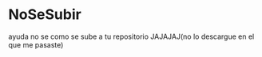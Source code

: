# NoSeSubir
ayuda no se como se sube a tu repositorio JAJAJAJ(no lo descargue en el que me pasaste)
